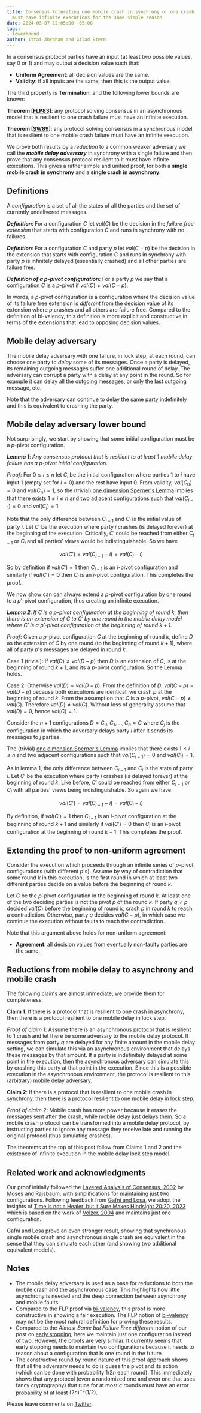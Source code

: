 ```yaml
---
title: Consensus tolerating one mobile crash in synchrony or one crash is asynchrony
  must have infinite executions for the same simple reason
date: 2024-03-07 12:05:00 -05:00
tags:
- lowerbound
author: Ittai Abraham and Gilad Stern
---
```


In a consensus protocol parties have an input (at least two possible values, say 0 or 1) and may output a decision value such that:

* **Uniform Agreement**: all decision values are the same.
* **Validity**: if all inputs are the same, then this is the output value.

The third property is **Termination**, and the following lower bounds are known:

**Theorem [[FLP83](https://decentralizedthoughts.github.io/2019-12-15-asynchrony-uncommitted-lower-bound/)]**: any protocol solving consensus in an asynchronous model that is resilient to one crash failure must have an infinite execution.

**Theorem [[SW89](https://dl.acm.org/doi/10.5555/73228.73254)]**: any protocol solving consensus in a synchronous model that is resilient to one mobile crash failure must have an infinite execution.

We prove both results by a *reduction* to a common weaker adversary we call the ***mobile delay adversary*** in synchrony with a single failure and then prove that any consensus protocol resilient to it must have infinite executions. This gives a rather simple and unified proof, for both a **single mobile crash in synchrony** and a **single crash in asynchrony**.


## Definitions 

A *configuration* is a set of all the states of all the parties and the set of currently undelivered messages.

***Definition***: For a configuration $C$ let $val(C)$ be the decision in the *failure free extension* that starts with configuration $C$ and runs in synchrony with no failures. 

***Definition***: For a configuration $C$ and party $p$ let $val(C-p)$ be the decision in the extension that starts with configuration $C$ and runs in synchrony with party $p$ is infinitely delayed (essentially crashed) and all other parties are failure free.

***Definition of a $p$-pivot configuration:*** For a party $p$ we say that a configuration $C$ is a $p$-pivot if $val(C) \neq val (C-p)$.

In words, a $p$-pivot configuration is a configuration where the decision value of its failure free extension is *different* from the decision value of its extension where $p$ crashes and all others are failure free. Compared to the definition of bi-valency, this definition is more explicit and constructive in terms of the extensions that lead to opposing decision values.

## Mobile delay adversary

The mobile delay adversary with one failure, in lock step, at each round, can choose one party to *delay* some of its messages. Once a party is delayed, its remaining outgoing messages suffer one additional round of delay. The adversary can corrupt a party with a delay at any point in the round. So for example it can delay all the outgoing messages, or only the last outgoing message, etc.

Note that the adversary can continue to delay the same party indefinitely and this is equivalent to crashing the party.

## Mobile delay adversary lower bound

Not surprisingly, we start by showing that some initial configuration must be a $p$-pivot configuration.

***Lemma 1***: *Any consensus protocol that is resilient to at least 1 mobile delay failure has a $p$-pivot initial configuration.*

*Proof*: For $0 \leq i \le n$ let $C_i$ be the initial configuration where parties 1 to $i$ have input 1 (empty set for $i=0$) and the rest have input 0.  From validity, $val(C_0)=0$ and $val(C_n)=1$, so the (trivial) [one dimension Sperner's Lemma](https://en.wikipedia.org/wiki/Sperner%27s_lemma#One-dimensional_case) implies that there exists $1 \le i \le n$ and two adjacent configurations such that $val(C_{i-1}) =0$ and $val(C_{i})=1$.

Note that the only difference between $C_{i-1}$ and $C_i$ is the initial value of party $i$. Let $C'$ be the execution where party $i$ crashes (is delayed forever) at the beginning of the execution. Critically, $C'$ could be reached from either $C_{i-1}$ or $C_i$ and all parties' views would be indistinguishable. So we have 

$$val(C')=val(C_{i-1}-i)=val(C_i-i)$$

So by definition if $val(C')=1$ then $C_{i-1}$ is an $i$-pivot configuration and similarly if $val(C')=0$ then $C_i$ is an $i$-pivot configuration. This completes the proof.

We now show can can always extend a $p$-pivot configuration by one round to a $p'$-pivot configuration, thus creating an infinite execution.

***Lemma 2***: *If $C$ is a $p$-pivot configuration at the beginning of round $k$, then there is an extension of $C$ to $C'$ by one round in the mobile delay model where $C'$ is a $p'$-pivot configuration at the beginning of round $k+1$.*

*Proof*: Given a $p$-pivot configuration $C$ at the beginning of round $k$, define $D$ as the extension of $C$ by one round (to the beginning of round $k+1$), where all of party $p$'s messages are delayed in round $k$.

Case 1 (trivial): If $val(D) \neq val(D-p)$ then $D$ is an extension of $C$, is at the beginning of round $k+1$, and its a $p$-pivot configuration. So the Lemma holds.

Case 2: Otherwise $val(D) = val(D-p)$. From the definition of $D$, $val(C-p)=val(D-p)$ because both executions are identical: we crash $p$ at the beginning of round $k$. From the assumption that $C$ is a $p$-pivot, $val(C-p) \neq val(C)$. Therefore $val(D) \neq val (C)$. Without loss of generality assume that $val(D)=0$, hence $val(C)=1$.

Consider the $n+1$ configurations $D=C_0,C_1,\dots,C_n=C$ where $C_j$ is the configuration in which the adversary delays party $i$ after it sends its messages to $j$ parties. 

The (trivial) [one dimension Sperner's Lemma](https://en.wikipedia.org/wiki/Sperner%27s_lemma#One-dimensional_case) implies that there exists $1 \le i \le n$ and two adjacent configurations such that $val(C_{i-1}) =0$ and $val(C_{i})=1$.

As in lemma 1, the only difference between $C_{i-1}$ and $C_i$ is the state of party $i$. Let $C'$ be the execution where party $i$ crashes (is delayed forever) at the beginning of round $k$. Like before, $C'$ could be reached from either $C_{i-1}$ or $C_i$ with all parties' views being indistinguishable. So again we have 

$$val(C')=val(C_{i-1}-i)=val(C_i-i)$$ 

By definition, if $val(C')=1$ then $C_{i-1}$ is an $i$-pivot configuration at the beginning of round $k+1$ and similarly if $val(C')=0$ then $C_i$ is an $i$-pivot configuration at the beginning of round $k+1$. This completes the proof.

## Extending the proof to non-uniform agreement

Consider the execution which proceeds through an infinite series of $p$-pivot configurations (with different $p$'s). Assume by way of contradiction that some round $k$ in this execution, is the first round in which at least two different parties decide on a value before the beginning of round $k$.

Let $C$ be the $p$-pivot configuration in the beginning of round $k$. At least one of the two deciding parties is not the pivot $p$ of the round $k$. If party $q\neq p$ decided $val(C)$ before the beginning of round $k$, crash $p$ in round $k$ to reach a contradiction. Otherwise, party $q$ decides $val(C-p)$, in which case we continue the execution without faults to reach the contradiction.

Note that this argument above holds for non-uniform agreement:

* **Agreement**: all decision values from eventually non-faulty parties are the same.

## Reductions from mobile delay to asynchrony and mobile crash

The following claims are almost immediate, we provide them for completeness:

**Claim 1**: If there is a protocol that is resilient to one crash in asynchrony, then there is a protocol resilient to one mobile delay in lock step.

*Proof of claim 1*: Assume there is an asynchronous protocol that is resilient to $1$ crash and let there be some adversary to the mobile delay protocol. If messages from party $q$ are delayed for any finite amount in the mobile delay setting, we can simulate this via an asynchronous environment that delays these messages by that amount. If a party is indefinitely delayed at some point in the execution, then the asynchronous adversary can simulate this by crashing this party at that point in the execution. Since this is a possible execution in the asynchronous environment, the protocol is resilient to this (arbitrary) mobile delay adversary.

**Claim 2**: If there is a protocol that is resilient to one mobile crash in synchrony, then there is a protocol resilient to one mobile delay in lock step.

*Proof of claim 2*: Mobile crash has more power because it erases the messages sent after the crash, while mobile delay just delays them. So a mobile crash protocol can be transformed into a mobile delay protocol, by instructing parties to ignore any message they receive late and running the original protocol (thus simulating crashes).

The theorems at the top of this post follow from Claims 1 and 2 and the existence of infinite execution in the mobile delay lock step model.

## Related work and acknowledgments

Our proof initially followed the [Layered Analysis of Consensus, 2002](http://courses.csail.mit.edu/6.897/fall04/papers/Moses/layering.pdf) by [Moses and Rajsbaum](https://epubs.siam.org/doi/10.1137/S0097539799364006), with simplifications for maintaining just two configurations. Following feedback from [Gafni and Losa](https://dl.acm.org/doi/abs/10.1007/978-3-031-44274-2_6), we adopt the insights of [Time is not a Healer, but it Sure Makes Hindsight 20:20, 2023](https://arxiv.org/abs/2305.02295) which is based on the work of [Volzer, 2004](https://citeseerx.ist.psu.edu/document?repid=rep1&type=pdf&doi=043ac773bfcc3adb84dcdad6e726f2096a742f5b) and maintains just one configuration. 

Gafni and Losa prove an even stronger result, showing that synchronous single mobile crash and asynchronous single crash are equivalent in the sense that they can simulate each other (and showing two additional equivalent models).


## Notes

* The mobile delay adversary is used as a base for reductions to both the mobile crash and the asynchronous case. This highlights how little asynchrony is needed and the deep connection between asynchrony and mobile faults. 
* Compared to the FLP proof via [bi-valency](https://decentralizedthoughts.github.io/2019-12-15-asynchrony-uncommitted-lower-bound/), this proof is more constructive in showing a fair execution. The FLP notion of [bi-valency](https://citeseerx.ist.psu.edu/document?repid=rep1&type=pdf&doi=043ac773bfcc3adb84dcdad6e726f2096a742f5b) may not be the most natural definition for proving these results.
* Compared to the *Almost Same but Failure Free different* notion of our post on [early stopping](https://decentralizedthoughts.github.io/2024-01-28-early-stopping-lower-bounds/), here we maintain just one configuration instead of two. However, the proofs are very similar. It currently seems that early stopping needs to maintain two configurations because it needs to reason about a configuration that is one round in the future.
* The constructive round by round nature of this proof approach shows that all the adversary needs to do is guess the pivot and its action (which can be done with probability $1/2n$ each round). This immediately shows that any protocol (even a randomized one and even one that uses fancy cryptography) that runs for at most $c$ rounds must have an error probability of at least $(2n)^{-c} (1/2)$.

Please leave comments on [Twitter](https://x.com/ittaia/status/1772026991111217657).